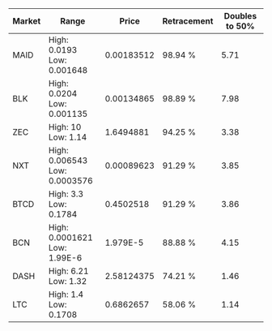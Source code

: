 | Market | Range | Price| Retracement | Doubles to 50% |
| --- | --- | --- | --- | --- |
| MAID | High: 0.0193<br />Low: 0.001648 | 0.00183512 | 98.94 % | 5.71 |
| BLK | High: 0.0204<br />Low: 0.001135 | 0.00134865 | 98.89 % | 7.98 |
| ZEC | High: 10<br />Low: 1.14 | 1.6494881 | 94.25 % | 3.38 |
| NXT | High: 0.006543<br />Low: 0.0003576 | 0.00089623 | 91.29 % | 3.85 |
| BTCD | High: 3.3<br />Low: 0.1784 | 0.4502518 | 91.29 % | 3.86 |
| BCN | High: 0.0001621<br />Low: 1.99E-6 | 1.979E-5 | 88.88 % | 4.15 |
| DASH | High: 6.21<br />Low: 1.32 | 2.58124375 | 74.21 % | 1.46 |
| LTC | High: 1.4<br />Low: 0.1708 | 0.6862657 | 58.06 % | 1.14 |
